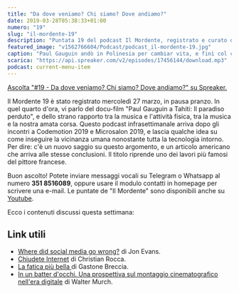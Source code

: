 ```yaml
---
title: "Da dove veniamo? Chi siamo? Dove andiamo?"
date: 2019-03-28T05:38:33+01:00
numero: "19"
slug: "il-mordente-19"
description: "Puntata 19 del podcast Il Mordente, registrato e curato da Riccardo Palombo."
featured_image: "v1562766604/Podcast/podcast_il-mordente-19.jpg"
caption: "Paul Gauguin andò in Polinesia per cambiar vita, e finì col crearne diverse. La tela sopra (1897-98, da lei il titolo della puntata) è considerata il suo testamento artistico e spirituale."
scarica: "https://api.spreaker.com/v2/episodes/17456144/download.mp3"
podcast: current-menu-item
---
```


<a class="spreaker-player" href="https://www.spreaker.com/episode/17456144" data-resource="episode_id=17456144" data-width="100%" data-height="200" data-theme="light" data-playlist="false" data-playlist-continuous="false" data-autoplay="false" data-live-autoplay="false" data-chapters-image="true" data-episode-image-position="right" data-hide-logo="false" data-hide-likes="false" data-hide-comments="false" data-hide-sharing="false" data-hide-download="true" >Ascolta "#19 - Da dove veniamo? Chi siamo? Dove andiamo?" su Spreaker.</a>

Il Mordente 19 è stato registrato mercoledì 27 marzo, in pausa pranzo. In quel quarto d'ora, vi parlo del docu-film "Paul Gauguin a Tahiti: Il paradiso perduto", e dello strano rapporto tra la musica e l'attività fisica, tra la musica e la nostra amata corsa. Questo podcast infrasettimanale arriva dopo gli incontri a Codemotion 2019 e Microsalon 2019, e lascia qualche idea su come inseguire la vicinanza umana nonostante tutta la tecnologia intorno. Per dire: c'è un nuovo saggio su questo argomento, e un articolo americano che arriva alle stesse conclusioni. Il titolo riprende uno dei lavori più famosi del pittore francese.

Buon ascolto! Potete inviare messaggi vocali su Telegram o Whatsapp al numero **351 8516089**, oppure usare il modulo contatti in homepage per scrivere una e-mail. Le puntate de "Il Mordente" sono disponibili anche su <a class="text-info" title="Canale Youtube Riccardo Palombo" href="https://www.youtube.com/riccardopalombo">Youtube</a>.

Ecco i contenuti discussi questa settimana:

## Link utili
<ul>
<li><a class="text-info" href="https://techcrunch.com/2019/03/24/where-did-social-media-go-wrong/" target="_blank" rel="nofollow" title="Vedi l'articolo Where did social media go wrong?">Where did social media go wrong?</a> di Jon Evans.</li>
<li><a class="text-info" href="https://amzn.to/2HI0IjL" target="_blank" rel="nofollow" title="Vedi il libro Chiudete internet">Chiudete Internet</a> di Christian Rocca.</li>
<li><a class="text-info" href="https://amzn.to/2SjHSQJ" target="_blank" rel="nofollow" title="Vedi il libro La fatica più bella">La fatica più bella </a> di Gastone Breccia.</li>
<li><a class="text-info" href="https://amzn.to/2CkuHtP" target="_blank" rel="nofollow" title="Vedi il libro In un batter d'occhi">In un batter d'occhi. Una prospettiva sul montaggio cinematografico nell'era digitale</a> di Walter Murch.</li>
</ul>